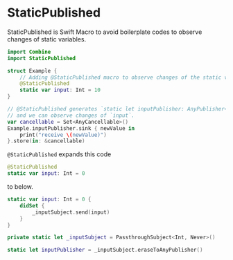 # StaticPublished

StaticPublished is Swift Macro to avoid boilerplate codes to observe changes of static variables.

```swift
import Combine
import StaticPublished

struct Example {
    // Adding @StaticPublished macro to observe changes of the static variable.
    @StaticPublished
    static var input: Int = 10
}

// @StaticPublished generates `static let inputPublisher: AnyPublisher<Int, Never>`
// and we can observe changes of `input`.
var cancellable = Set<AnyCancellable>()
Example.inputPublisher.sink { newValue in
    print("receive \(newValue)")
}.store(in: &cancellable)
```

`@StaticPublished` expands this code

```swift
@StaticPublished
static var input: Int = 0
```

to below.
```swift
static var input: Int = 0 {
    didSet {
        _inputSubject.send(input)
    }
}

private static let _inputSubject = PassthroughSubject<Int, Never>()

static let inputPublisher = _inputSubject.eraseToAnyPublisher()
```